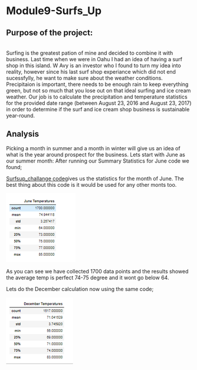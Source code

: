 # Module9-Surfs_Up


## Purpose of the project:
<br>
Surfing is the greatest pation of mine and decided to combine it with business. Last time when we were in Oahu I had an idea of having a surf shop in this island.
W Avy is an investor who I found to turn my idea into reality, however since his last surf shop experiance which did not end sucessfylly, he want to make sure about the weather conditions.<br>
Precipitaion is important, there needs to be enough rain to keep everything green, but not so much that you lose out on that ideal surfing and ice cream weather. 
Our job is to calculate the precipitation and temperature statistics for the provided date range (between August 23, 2016 and August 23, 2017) in order to determine if the surf and ice cream shop business is sustainable year-round.

## Analysis
Picking a month in summer and a month in winter will give us an idea of what is the year around prospect for the business.
Lets start with June as our summer month: After running our Summary Statistics for June code we found;

[Surfsup_challange code](https://github.com/4renginy/Module9-Surfs_Up/blob/main/SurfsUp_Challange.ipynb)gives us the statistics for the month of June. The best thing about this code is it would be used for any other monts too.

![](https://github.com/4renginy/Module9-Surfs_Up/blob/main/june_results.PNG)

As you can see we have collected 1700 data points and the results showed the average temp is perfect 74-75 degree and it wont go below 64. 

Lets do the December calculation now using the same code;

![](https://github.com/4renginy/Module9-Surfs_Up/blob/main/dec_results.PNG)


